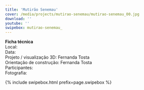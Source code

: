```yaml
---
title: 'Mutirão Senemau'
cover: /media/projects/mutirao-senemau/mutirao-senemau_00.jpg
download: ''
youtube: ''
swipebox: mutirao-senemau_
---
```

**Ficha técnica**  
Local:  
Data:  
Projeto / visualização 3D: Fernanda Tosta  
Orientação de construção: Fernanda Tosta  
Participantes:  
Fotografia:  

{% include swipebox.html prefix=page.swipebox %}
